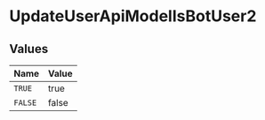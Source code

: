 # UpdateUserApiModelIsBotUser2


## Values

| Name    | Value   |
| ------- | ------- |
| `TRUE`  | true    |
| `FALSE` | false   |